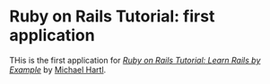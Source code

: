 # Ruby on Rails Tutorial: first application

THis is the first application for
[*Ruby on Rails Tutorial: Learn Rails by Example*](http://railstutorial.org/)
by [Michael Hartl](http://michaelhartl.com).